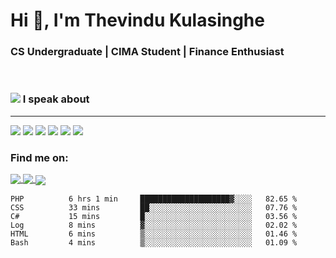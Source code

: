 <h1  align="justify">Hi 👋, I'm Thevindu Kulasinghe</h1>

<h3  align="justify">CS Undergraduate | CIMA Student | Finance Enthusiast</h3>

  <br>



  
  

<span> <h3 style =" align: justify"> <img style = " align: inline  margin: 0px " src="https://img.icons8.com/color/48/000000/talk-male--v1.png"/> I speak about</h3></span>
<hr>

<div margin-left : 10px>
<img  src="https://img.icons8.com/color/48/000000/javascript--v1.png"/>  <img  src="https://img.icons8.com/color/48/000000/typescript.png"/>  <img  src="https://img.icons8.com/color/48/000000/nodejs.png"/>  <img  src="https://img.icons8.com/color/48/000000/react-native.png"/>  <img  src="https://img.icons8.com/fluency/48/000000/azure-1.png"/>  <img  src="https://img.icons8.com/color/48/000000/mongodb.png"/>
<div>
  
  

  <h3  align  =  "justify"  > Find me on:  </h3>
  
 
  
  <a  href  =  "https://www.linkedin.com/in/kulasinghet/"><span style = "vertical-align:middle">  <img src="https://img.icons8.com/color/48/000000/linkedin.png"/>  </a>
    <a  href  =  "https://www.facebook.com/thevinduk"><span style = "vertical-align:middle">  <img src="https://img.icons8.com/color/48/000000/facebook-new.png"/>  </a>
      <a  href  =  "https://twitter.com/kulasinghet"><span style = "vertical-align:middle">  <img src="https://img.icons8.com/color/48/000000/twitter--v1.png"/>  </a>


<!--START_SECTION:waka-->

```text
PHP          6 hrs 1 min     ████████████████████▓░░░░   82.65 %
CSS          33 mins         ██░░░░░░░░░░░░░░░░░░░░░░░   07.76 %
C#           15 mins         █░░░░░░░░░░░░░░░░░░░░░░░░   03.56 %
Log          8 mins          ▓░░░░░░░░░░░░░░░░░░░░░░░░   02.02 %
HTML         6 mins          ▒░░░░░░░░░░░░░░░░░░░░░░░░   01.46 %
Bash         4 mins          ▒░░░░░░░░░░░░░░░░░░░░░░░░   01.09 %
```

<!--END_SECTION:waka-->
